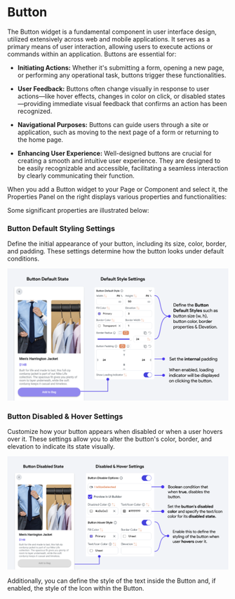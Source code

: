 
# Button 
The Button widget is a fundamental component in user interface design, utilized extensively across web and mobile applications. It serves as a primary means of user interaction, allowing users to execute actions or commands within an application. Buttons are essential for:

- **Initiating Actions:** Whether it's submitting a form, opening a new page, or performing any 
operational task, buttons trigger these functionalities.

- **User Feedback:** Buttons often change visually in response to user actions—like hover effects, 
changes in color on click, or disabled states—providing immediate visual feedback that confirms an action has been recognized.

- **Navigational Purposes:** Buttons can guide users through a site or application, such as moving to 
the next page of a form or returning to the home page.

- **Enhancing User Experience:** Well-designed buttons are crucial for creating a smooth and 
intuitive user experience. They are designed to be easily recognizable and accessible, facilitating a seamless interaction by clearly communicating their function.

When you add a Button widget to your Page or Component and select it, the Properties Panel on the right displays various properties and functionalities:

Some significant properties are illustrated below:

### Button Default Styling Settings

Define the initial appearance of your button, including its size, color, border, and padding. 
These settings determine how the button looks under default conditions.

![button.png](imgs%2Fbutton.png)

### Button Disabled & Hover Settings

Customize how your button appears when disabled or when a user hovers over it. These settings allow you to alter the button's color, border, and elevation to indicate its state visually.

![button-disabled.png](imgs%2Fbutton-disabled.png)

Additionally, you can define the style of the text inside the Button and, if enabled, the style of the Icon within the Button.

